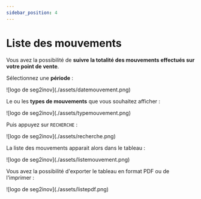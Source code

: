 ```yaml
---
sidebar_position: 4
---
```


# Liste des mouvements

Vous avez la possibilité de **suivre la totalité des mouvements effectués sur votre point de vente**.

Sélectionnez une **période** : 

<div className="contenaireImg">
    ![logo de seg2inov](./assets/datemouvement.png)
    </div>

Le ou les **types de mouvements** que vous souhaitez afficher : 

<div className="contenaireImg">
    ![logo de seg2inov](./assets/typemouvement.png)
    </div>

Puis appuyez sur ```RECHERCHE``` : 

<div className="contenaireImg">
    ![logo de seg2inov](./assets/recherche.png)
    </div>

La liste des mouvements apparait alors dans le tableau :

<div className="contenaireImg">
    ![logo de seg2inov](./assets/listemouvement.png)
    </div>

Vous avez la possibilité d'exporter le tableau en format PDF ou de l'imprimer : 

<div className="contenaireImg">
    ![logo de seg2inov](./assets/listepdf.png)
    </div>
